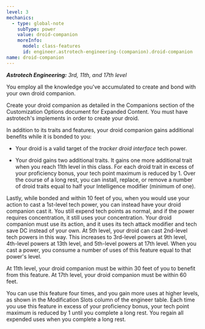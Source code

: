 ```yaml
---
level: 3
mechanics:
  - type: global-note
    subType: power
    value: droid-companion
    moreInfo:
      model: class-features
      id: engineer.astrotech-engineering-(companion).droid-companion
name: droid-companion
---
```

_**Astrotech Engineering:** 3rd, 11th, and 17th level_
You employ all the knowledge you've accumulated to create and bond with your own droid companion.
Create your droid companion as detailed in the Companions section of the Customization Options document for Expanded Content. You must have astrotech's implements in order to create your droid.
In addition to its traits and features, your droid companion gains additional benefits while it is bonded to you:
- Your droid is a valid target of the *tracker droid interface* tech power.
- Your droid gains two additional traits. It gains one more additional trait when you reach 11th level in this class. For each droid trait in excess of your proficiency bonus, your tech point maximum is reduced by 1. Over the course of a long rest, you can install, replace, or remove a number of droid traits equal to half your Intelligence modifier (minimum of one).
Lastly, while bonded and within 10 feet of you, when you would use your action to cast a 1st-level tech power, you can instead have your droid companion cast it. You still expend tech points as normal, and if the power requires concentration, it still uses your concentration. Your droid companion must use its action, and it uses its tech attack modifier and tech save DC instead of your own. At 5th level, your droid can cast 2nd-level tech powers in this way. This increases to 3rd-level powers at 9th level, 4th-level powers at 13th level, and 5th-level powers at 17th level. When you cast a power, you consume a number of uses of this feature equal to that power's level.
At 11th level, your droid companion must be within 30 feet of you to benefit from this feature. At 17th level, your droid companion must be within 60 feet.
You can use this feature four times, and you gain more uses at higher levels, as shown in the Modification Slots column of the engineer table. Each time you use this feature in excess of your proficiency bonus, your tech point maximum is reduced by 1 until you complete a long rest. You regain all expended uses when you complete a long rest.